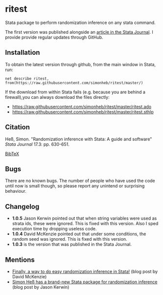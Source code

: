# ritest
Stata package to perform randomization inference on any stata command.

The first version was published alongside an [article in the Stata Journal](http://www.stata-journal.com/article.html?article=st0489). I provide provide regular updates through GitHub.

## Installation
To obtain the latest version through github, from the main window in Stata, run:
```
net describe ritest, from(https://raw.githubusercontent.com/simonheb/ritest/master/)
```
If the download from within Stata fails (e.g. because you are behind a firewall),you can always download the files directly: 
 - https://raw.githubusercontent.com/simonheb/ritest/master/ritest.ado
 - https://raw.githubusercontent.com/simonheb/ritest/master/ritest.sthlp

## Citation
Heß, Simon. "Randomization inference with Stata: A guide and software" *Stata Journal* 17.3: pp. 630-651.

[BibTeX](https://raw.githubusercontent.com/simonheb/ritest/master/ritest.bib)

## Bugs
There are no known bugs. The number of people who have used the code until now is small though, so please report any unintend or surprising behaviour. 

## Changelog
 - **1.0.5** Jason Kerwin pointed out that when string variables were used as strata ids, these were ignored. This is fixed with this version. Also I sped execution time by dropping useless code.
 - **1.0.4** David McKenzie pointed out that under some conditions, the random seed was ignored. This is fixed with this version.
 - **1.0.3** is the version that was published in the Stata Journal.

## Mentions
 - [Finally, a way to do easy randomization inference in Stata!](http://blogs.worldbank.org/impactevaluations/finally-way-do-easy-randomization-inference-stata) (blog post by David McKenzie)
 - [Simon Heß has a brand-new Stata package for randomization inference](https://jasonkerwin.com/nonparibus/2017/09/27/simon-hes-brand-new-stata-package-randomization-inference/) (blog post by Jason Kerwin)
